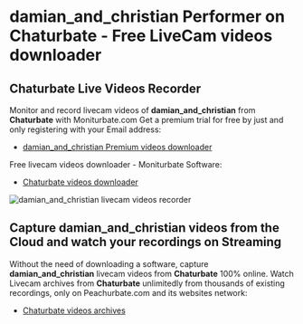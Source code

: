 # damian_and_christian Performer on Chaturbate - Free LiveCam videos downloader

## Chaturbate Live Videos Recorder

Monitor and record livecam videos of **damian_and_christian** from **Chaturbate** with Moniturbate.com
Get a premium trial for free by just and only registering with your Email address:
* [damian_and_christian Premium videos downloader](https://moniturbate.com/request-demo-licence-key.html)

Free livecam videos downloader - Moniturbate Software:
* [Chaturbate videos downloader](https://moniturbate.com/moniturbate-download-software.html)

![damian_and_christian livecam videos recorder](https://peachurnet.com/templates/moniturbate-software.png)


## Capture damian_and_christian videos from the Cloud and watch your recordings on Streaming

Without the need of downloading a software, capture **damian_and_christian** livecam videos from **Chaturbate** 100% online.
Watch Livecam archives from **Chaturbate** unlimitedly from thousands of existing recordings, only on Peachurbate.com and its websites network:
* [Chaturbate videos archives](https://peachurnet.com/)